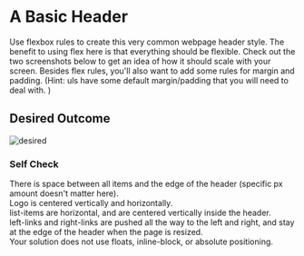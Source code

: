# A Basic Header
Use flexbox rules to create this very common webpage header style. The benefit to using flex here is that everything should be flexible. Check out the two screenshots below to get an idea of how it should scale with your screen. Besides flex rules, you'll also want to add some rules for margin and padding. (Hint: uls have some default margin/padding that you will need to deal with.  )

## Desired Outcome

![desired](https://github.com/TheOdinProject/css-exercises/blob/main/flex/02-flex-header/desired-outcome-narrow.png?raw=true)
### Self Check
There is space between all items and the edge of the header (specific px amount doesn't matter here).  
Logo is centered vertically and horizontally.  
list-items are horizontal, and are centered vertically inside the header.  
left-links and right-links are pushed all the way to the left and right, and stay at the edge of the header when the page is resized.  
Your solution does not use floats, inline-block, or absolute positioning.  